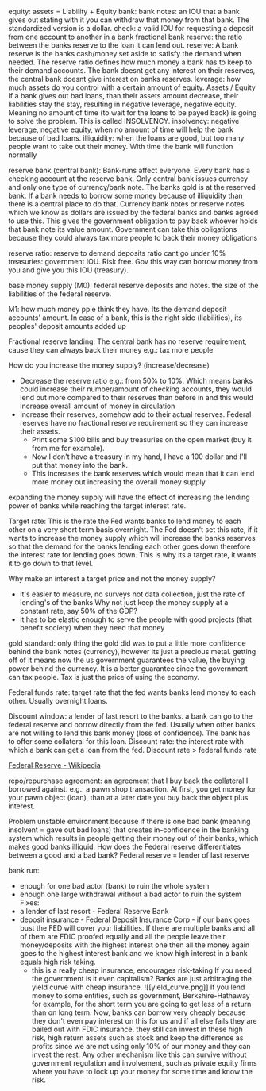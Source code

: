 equity:
assets = Liability + Equity
bank:
bank notes: an IOU that a bank gives out stating with it you can withdraw that money from that bank. The standardized version is a dollar.
check: a valid IOU for requesting a deposit from one account to another in a bank
fractional bank reserve: the ratio between the banks reserve to the loan it can lend out.
reserve: A bank reserve is the banks cash/money set aside to satisfy the demand when needed. The reserve ratio defines how much money a bank has to keep to their demand accounts. The bank doesnt get any interest on their reserves, the central bank doesnt give interest on banks reserves. 
leverage: how much assets do you control with a certain amount of equity. Assets / Equity
If a bank gives out bad loans, than their assets amount decrease, their liabilities stay the stay, resulting in	negative leverage, negative equity. Meaning no amount of time (to wait for the loans to be payed back) is
going to solve the problem. This is called INSOLVENCY.
insolvency: negative leverage, negative equity, when no amount of time will help the bank because of bad loans.
illiquidity: when the loans are good, but too many people want to take out their money. With time the bank will function normally


reserve bank (central bank):
Bank-runs affect everyone. 
Every bank has a checking account at the reserve bank. Only central bank issues currency and only one type of currency/bank note. The banks gold is at the reserved bank. If a bank needs to borrow some money because of illiquidity than there is a central place to do that.
Currency bank notes or reserve notes which we know as dollars are issued by the federal banks and banks agreed to use this. This gives the government obligation to pay back whoever holds that bank note its value amount. Government can take this obligations because they could always tax more people to back their money obligations

reserve ratio: reserve to demand deposits ratio cant go under 10%
treasuries: government IOU. Risk free. Gov this way can borrow money from you and give you this IOU (treasury).

base money supply (M0):  federal reserve deposits and notes. the size of the liabilities of the federal reserve.

M1: how much money pple think they have. Its the demand deposit accounts' amount. In case of a bank, this is the right side (liabilities), its peoples' deposit amounts added up

Fractional reserve landing. The central bank has no reserve requirement, cause they can always back their money e.g.: tax more people

How do you increase the money supply? (increase/decrease)
- Decrease the reserve ratio e.g.: from 50% to 10%. Which means banks could increase their number/amount of checking accounts, they would lend out more compared to their reserves than before in and this would increase overall amount of money in circulation
- Increase their reserves, somehow add to their actual reserves. Federal reserves have no fractional reserve requirement so they can increase their assets. 
	- Print some $100 bills and buy treasuries on the open market (buy it from me for example). 
	- Now I don't have a treasury in my hand, I have a 100 dollar and I'll put that money into the bank.
	- This increases the bank reserves which would mean that it can lend more money out increasing the overall money supply

 expanding the money supply will have the effect of increasing the lending power of banks while reaching the target interest rate.

Target rate: This is the rate the Fed wants banks to lend money to each other on a very short term basis overnight. The Fed doesn't set this rate, if it wants to increase the money supply which will increase the banks reserves so that the demand for the banks lending each other goes down therefore the interest rate for lending goes down. This is why its a target rate, it wants it to go down to that level.

 Why make an interest a target price and not the money supply?
 - it's easier to measure, no surveys not data collection, just the rate of lending's of the banks
 Why not just keep the money supply at a constant rate, say 50% of the GDP? 
 - it has to be elastic enough to serve the people with good projects (that benefit society) when they need that money

 gold standard: only thing the gold did was to put a little more confidence behind the bank notes (currency), however its just a precious metal. getting off of it means now the us government guarantees the value, the buying power behind the currency. It is a better guarantee since the government can tax people. Tax is just the price of using the economy.

Federal funds rate: target rate that the fed wants banks lend money to each other. Usually overnight loans.

Discount window: a lender of last resort to the banks. a bank can go to the federal reserve and borrow directly from the fed. Usually when other banks are not willing to lend this bank money (loss of confidence). The bank has to offer some collateral for this loan.
Discount rate: the interest rate with which a bank can get a loan from the fed. Discount rate > federal funds rate

[Federal Reserve - Wikipedia](https://en.wikipedia.org/wiki/Federal_Reserve)

 repo/repurchase agreement: an agreement that I buy back the collateral I borrowed against. 
 e.g.: a pawn shop transaction. At first, you get money for your pawn object (loan), than at a later date you buy back the object plus interest.

Problem
unstable environment because if there is one bad bank (meaning insolvent = gave out bad loans) that creates in-confidence in the banking system which results in people getting their money out of their banks, which makes good banks illiquid.
How does the Federal reserve differentiates between a good and a bad bank?
Federal reserve = lender of last reserve

bank run: 
- enough for one bad actor (bank) to ruin the whole system
- enough one large withdrawal without a bad actor to ruin the system
Fixes: 
- a lender of last resort - Federal Reserve Bank
- deposit insurance - Federal Deposit Insurance Corp - if our bank goes bust the FED will cover your liabilities. If there are multiple banks and all of them are FDIC proofed equally and all the people leave their money/deposits with the highest interest one then all the money again goes to the highest interest bank and we know high interest in a bank equals high risk taking. 
	- this is a really cheap insurance, encourages risk-taking
If you need the government is it even capitalism?
Banks are just arbitraging the yield curve with cheap insurance.
![[yield_curve.png]]
If you lend money to some entities, such as government, Berkshire-Hathaway for example, for the short term you are going to get less of a return than on long term. Now, banks can borrow very cheaply because they don't even pay interest on this for us and if all else fails they are bailed out with FDIC insurance. they still can invest in these high risk, high return assets such as stock and keep the difference as profits since we are not using only 10% of our money and they can invest the rest. 
Any other mechanism like this can survive without government regulation and involvement, such as private equity firms where you have to lock up your money for some time and know the risk. 